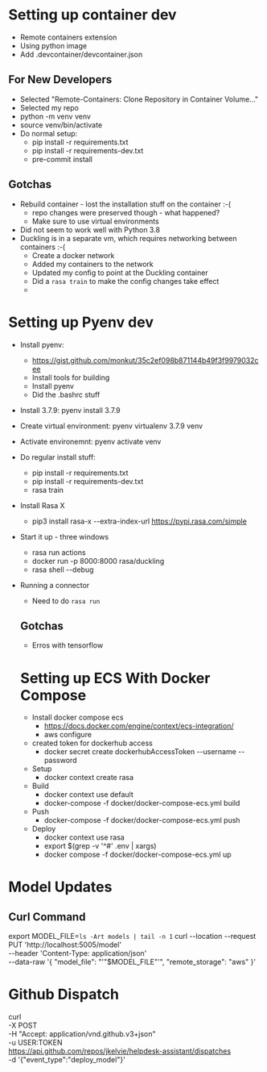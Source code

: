 # Setting up container dev
* Remote containers extension
* Using python image
* Add .devcontainer/devcontainer.json

## For New Developers
* Selected "Remote-Containers: Clone Repository in Container Volume..."
* Selected my repo
* python -m venv venv
* source venv/bin/activate
* Do normal setup:
  * pip install -r requirements.txt
  * pip install -r requirements-dev.txt
  * pre-commit install

## Gotchas
* Rebuild container - lost the installation stuff on the container :-(
  * repo changes were preserved though - what happened?
  * Make sure to use virtual environments
* Did not seem to work well with Python 3.8
* Duckling is in a separate vm, which requires networking between containers :-(
  * Create a docker network
  * Added my containers to the network
  * Updated my config to point at the Duckling container
  * Did a `rasa train` to make the config changes take effect
  * 

# Setting up Pyenv dev
* Install pyenv:
  * https://gist.github.com/monkut/35c2ef098b871144b49f3f9979032cee
  * Install tools for building
  * Install pyenv
  * Did the .bashrc stuff
* Install 3.7.9: pyenv install 3.7.9
* Create virtual environment: pyenv virtualenv 3.7.9 venv
* Activate environemnt: pyenv activate venv
* Do regular install stuff:
  * pip install -r requirements.txt
  * pip install -r requirements-dev.txt
  * rasa train

* Install Rasa X
  * pip3 install rasa-x --extra-index-url https://pypi.rasa.com/simple
  
* Start it up - three windows
  * rasa run actions
  * docker run -p 8000:8000 rasa/duckling
  * rasa shell --debug

* Running a connector
  * Need to do `rasa run`

  ## Gotchas
  * Erros with tensorflow

  # Setting up ECS With Docker Compose
  * Install docker compose ecs
    * https://docs.docker.com/engine/context/ecs-integration/
    * aws configure
  * created token for dockerhub access
    * docker secret create dockerhubAccessToken --username <dockerhubuser>  --password <dockerhubtoken>
  * Setup
    * docker context create rasa
  * Build
    * docker context use default
    * docker-compose -f docker/docker-compose-ecs.yml build
  * Push
    * docker-compose -f docker/docker-compose-ecs.yml push
  * Deploy
    * docker context use rasa
    * export $(grep -v '^#' .env | xargs)
    * docker compose -f docker/docker-compose-ecs.yml up


# Model Updates
## Curl Command
export MODEL_FILE=`ls -Art models | tail -n 1`
curl --location --request PUT 'http://localhost:5005/model' \
  --header 'Content-Type: application/json' \
  --data-raw '{
    "model_file": "'"$MODEL_FILE"'",
    "remote_storage": "aws"
  }'


# Github Dispatch
curl \
  -X POST \
  -H "Accept: application/vnd.github.v3+json" \
  -u USER:TOKEN \
  https://api.github.com/repos/jkelvie/helpdesk-assistant/dispatches \
  -d '{"event_type":"deploy_model"}'